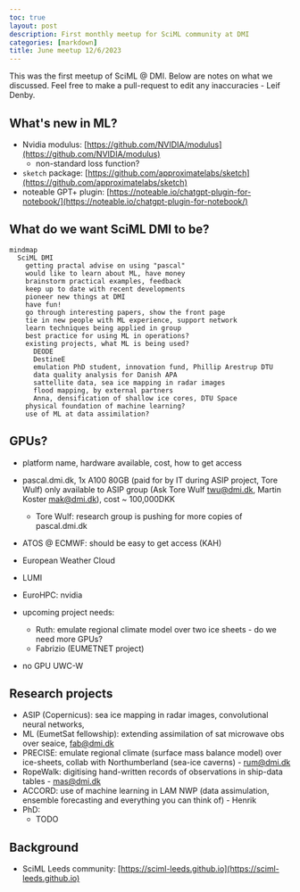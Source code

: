 ```yaml
---
toc: true
layout: post
description: First monthly meetup for SciML community at DMI
categories: [markdown]
title: June meetup 12/6/2023
---
```


This was the first meetup of SciML @ DMI. Below are notes on what we discussed.
Feel free to make a pull-request to edit any inaccuracies - Leif Denby.

## What's new in ML?

- Nvidia modulus: [https://github.com/NVIDIA/modulus](https://github.com/NVIDIA/modulus)
  - non-standard loss function?
- `sketch` package: [https://github.com/approximatelabs/sketch](https://github.com/approximatelabs/sketch)
- noteable GPT+ plugin: [https://noteable.io/chatgpt-plugin-for-notebook/](https://noteable.io/chatgpt-plugin-for-notebook/)

## What do we want **SciML DMI** to be?

```mermaid
mindmap
  SciML DMI
    getting practal advise on using "pascal"
    would like to learn about ML, have money
    brainstorm practical examples, feedback
    keep up to date with recent developments 
    pioneer new things at DMI
    have fun!
    go through interesting papers, show the front page
    tie in new people with ML experience, support network
    learn techniques being applied in group
    best practice for using ML in operations?
    existing projects, what ML is being used?
      DEODE
      DestineE
      emulation PhD student, innovation fund, Phillip Arestrup DTU
      data quality analysis for Danish APA
      sattellite data, sea ice mapping in radar images
      flood mapping, by external partners
      Anna, densification of shallow ice cores, DTU Space
    physical foundation of machine learning?
    use of ML at data assimilation?

```


## GPUs?

- platform name, hardware available, cost, how to get access

- pascal.dmi.dk, 1x A100 80GB (paid for by IT during ASIP project, Tore Wulf) only available to ASIP group (Ask Tore Wulf twu@dmi.dk, Martin Koster mak@dmi.dk), cost ~ 100,000DKK
    - Tore Wulf: research group is pushing for more copies of pascal.dmi.dk
- ATOS @ ECMWF: should be easy to get access (KAH)
- European Weather Cloud
- LUMI
- EuroHPC: nvidia
- upcoming project needs:
    - Ruth: emulate regional climate model over two ice sheets - do we need more GPUs?
    - Fabrizio (EUMETNET project)
- no GPU UWC-W

## Research projects

- ASIP (Copernicus): sea ice mapping in radar images, convolutional neural networks, 
- ML (EumetSat fellowship): extending assimilation of sat microwave obs over seaice, fab@dmi.dk
- PRECISE: emulate regional climate (surface mass balance model) over ice-sheets, collab with Northumberland (sea-ice caverns) - rum@dmi.dk
- RopeWalk: digitising hand-written records of observations in ship-data tables - mas@dmi.dk
- ACCORD: use of machine learning in LAM NWP (data assimulation, ensemble forecasting and everything you can think of) - Henrik
- PhD:
   - TODO

## Background

- SciML Leeds community: [https://sciml-leeds.github.io](https://sciml-leeds.github.io)
